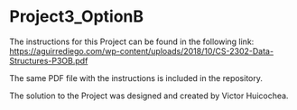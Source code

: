 # Project3_OptionB

The instructions for this Project can be found in the following link: https://aguirrediego.com/wp-content/uploads/2018/10/CS-2302-Data-Structures-P3OB.pdf

The same PDF file with the instructions is included in the repository.

The solution to the Project was designed and created by Victor Huicochea.
